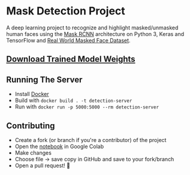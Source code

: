 # Mask Detection Project

A deep learning project to recognize and highlight masked/unmasked human faces using the [Mask RCNN](https://github.com/matterport/Mask_RCNN) architecture on Python 3, Keras and TensorFlow and [Real World Masked Face Dataset](https://github.com/X-zhangyang/Real-World-Masked-Face-Dataset).

## [Download Trained Model Weights](https://f000.backblazeb2.com/file/cs497-datasets/mask_rcnn_masked_faces.h5)

## Running The Server

* Install [Docker](https://docs.docker.com/get-docker/)
* Build with `docker build . -t detection-server`
* Run with `docker run -p 5000:5000 --rm detection-server`

## Contributing

* Create a fork (or branch if you're a contributor) of the project
* Open the [notebook](https://colab.research.google.com/github/sosodev/Mask-Detection-Project/blob/master/mask_detection.ipynb) in Google Colab
* Make changes
* Choose file -> save copy in GitHub and save to your fork/branch
* Open a pull request! :tada:
